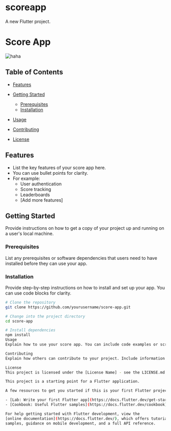 # scoreapp

A new Flutter project.

# Score App
![haha](https://github.com/HeyIamMarasiniAmrit/score-app.dart/assets/101445427/b141c255-4f6f-4142-b8c1-5df16d053fb9)
## Table of Contents

- [Features](#features)

- [Getting Started](#getting-started)
  - [Prerequisites](#prerequisites)
  - [Installation](#installation)
- [Usage](#usage)
- [Contributing](#contributing)
- [License](#license)

## Features

- List the key features of your score app here.
- You can use bullet points for clarity.
- For example:
  - User authentication
  - Score tracking
  - Leaderboards
  - [Add more features]



## Getting Started

Provide instructions on how to get a copy of your project up and running on a user's local machine.

### Prerequisites

List any prerequisites or software dependencies that users need to have installed before they can use your app.

### Installation

Provide step-by-step instructions on how to install and set up your app. You can use code blocks for clarity.

```bash
# Clone the repository
git clone https://github.com/yourusername/score-app.git

# Change into the project directory
cd score-app

# Install dependencies
npm install
Usage
Explain how to use your score app. You can include code examples or screenshots to demonstrate its functionality.

Contributing
Explain how others can contribute to your project. Include information about your contribution guidelines, code of conduct, and how to get in touch with you.

License
This project is licensed under the [License Name] - see the LICENSE.md file for details.

This project is a starting point for a Flutter application.

A few resources to get you started if this is your first Flutter project:

- [Lab: Write your first Flutter app](https://docs.flutter.dev/get-started/codelab)
- [Cookbook: Useful Flutter samples](https://docs.flutter.dev/cookbook)

For help getting started with Flutter development, view the
[online documentation](https://docs.flutter.dev/), which offers tutorials,
samples, guidance on mobile development, and a full API reference.
